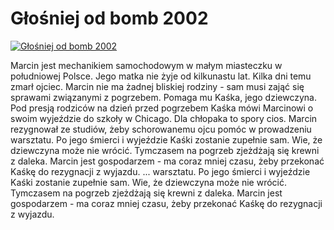 Głośniej od bomb 2002 
=============
[![Głośniej od bomb 2002 ](http://vidos.pl/images/player.gif)](http://vidos.pl/glosniej-od-bomb-2002)

 Marcin jest mechanikiem samochodowym w małym miasteczku w południowej Polsce. Jego matka nie żyje od kilkunastu lat. Kilka dni temu zmarł ojciec. Marcin nie ma żadnej bliskiej rodziny - sam musi zająć się sprawami związanymi z pogrzebem. Pomaga mu Kaśka, jego dziewczyna. Pod presją rodziców na dzień przed pogrzebem Kaśka mówi Marcinowi o swoim wyjeździe do szkoły w Chicago. Dla chłopaka to spory cios. Marcin rezygnował ze studiów, żeby schorowanemu ojcu pomóc w prowadzeniu warsztatu. Po jego śmierci i wyjeździe Kaśki zostanie zupełnie sam. Wie, że dziewczyna może nie wrócić. Tymczasem na pogrzeb zjeżdżają się krewni z daleka. Marcin jest gospodarzem - ma coraz mniej czasu, żeby przekonać Kaśkę do rezygnacji z wyjazdu.   ... warsztatu. Po jego śmierci i wyjeździe Kaśki zostanie zupełnie sam. Wie, że dziewczyna może nie wrócić. Tymczasem na pogrzeb zjeżdżają się krewni z daleka. Marcin jest gospodarzem - ma coraz mniej czasu, żeby przekonać Kaśkę do rezygnacji z wyjazdu.
